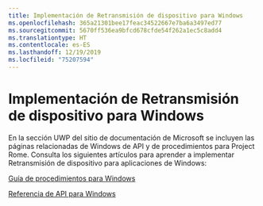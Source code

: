 ```yaml
---
title: Implementación de Retransmisión de dispositivo para Windows
ms.openlocfilehash: 365a21301bee17feac34522667e7ba6a3497ed77
ms.sourcegitcommit: 5670ff536ea9bfcd678cfde54f262a1ec5c8add4
ms.translationtype: HT
ms.contentlocale: es-ES
ms.lasthandoff: 12/19/2019
ms.locfileid: "75207594"
---
```

# <a name="implementing-device-relay-for-windows"></a>Implementación de Retransmisión de dispositivo para Windows

En la sección UWP del sitio de documentación de Microsoft se incluyen las páginas relacionadas de Windows de API y de procedimientos para Project Rome. Consulta los siguientes artículos para aprender a implementar Retransmisión de dispositivo para aplicaciones de Windows:

[Guía de procedimientos para Windows](https://docs.microsoft.com/windows/uwp/launch-resume/connected-apps-and-devices)

[Referencia de API para Windows](https://docs.microsoft.com/uwp/api/Windows.System.RemoteSystems)